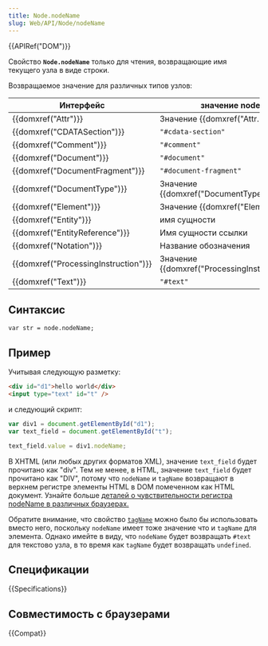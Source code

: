 ```yaml
---
title: Node.nodeName
slug: Web/API/Node/nodeName
---
```


{{APIRef("DOM")}}

Свойство **`Node.nodeName`** только для чтения, возвращающие имя текущего узла в виде строки.

Возвращаемое значение для различных типов узлов:

| Интерфейс                            | значение nodeName                                    |
| ------------------------------------ | ---------------------------------------------------- |
| {{domxref("Attr")}}                  | Значение {{domxref("Attr.name")}}                    |
| {{domxref("CDATASection")}}          | `"#cdata-section"`                                   |
| {{domxref("Comment")}}               | `"#comment"`                                         |
| {{domxref("Document")}}              | `"#document"`                                        |
| {{domxref("DocumentFragment")}}      | `"#document-fragment"`                               |
| {{domxref("DocumentType")}}          | Значение {{domxref("DocumentType.name")}}            |
| {{domxref("Element")}}               | Значение {{domxref("Element.tagName")}}              |
| {{domxref("Entity")}}                | имя сущности                                         |
| {{domxref("EntityReference")}}       | Имя сущности ссылки                                  |
| {{domxref("Notation")}}              | Название обозначения                                 |
| {{domxref("ProcessingInstruction")}} | Значение {{domxref("ProcessingInstruction.target")}} |
| {{domxref("Text")}}                  | `"#text"`                                            |

## Синтаксис

```
var str = node.nodeName;
```

## Пример

Учитывая следующую разметку:

```html
<div id="d1">hello world</div>
<input type="text" id="t" />
```

и следующий скрипт:

```js
var div1 = document.getElementById("d1");
var text_field = document.getElementById("t");

text_field.value = div1.nodeName;
```

В XHTML (или любых других форматов XML), значение `text_field` будет прочитано как "div". Тем не менее, в HTML, значение `text_field` будет прочитано как "DIV", потому что `nodeName` и `tagName` возвращают в верхнем регистре элементы HTML в DOM помеченном как HTML документ. Узнайте больше [деталей о чувствительности регистра nodeName в различных браузерах.](http://ejohn.org/blog/nodename-case-sensitivity/)

Обратите внимание, что свойство [`tagName`](/ru/docs/DOM/element.tagName) можно было бы использовать вместо него, поскольку `nodeName` имеет тоже значение что и `tagName` для элемента. Однако имейте в виду, что `nodeName` будет возвращать `#text` для текстово узла, в то время как `tagName` будет возвращать `undefined`.

## Спецификации

{{Specifications}}

## Совместимость с браузерами

{{Compat}}
